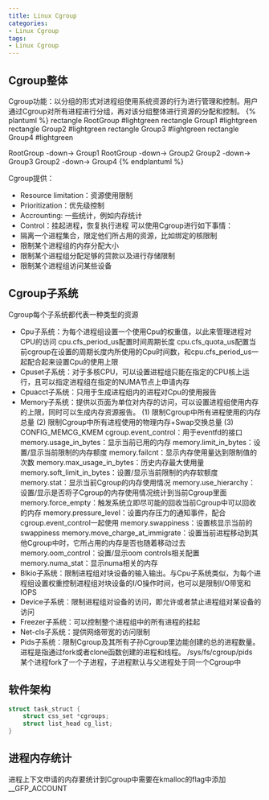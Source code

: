 ```yaml
---
title: Linux Cgroup
categories: 
- Linux Cgroup
tags:
- Linux Cgroup
---
```


## Cgroup整体
Cgroup功能：以分组的形式对进程组使用系统资源的行为进行管理和控制。用户通过Cgroup对所有进程进行分组，再对该分组整体进行资源的分配和控制。
{% plantuml %}
rectangle   RootGroup   #lightgreen
rectangle   Group1      #lightgreen
rectangle   Group2      #lightgreen
rectangle   Group3      #lightgreen
rectangle   Group4      #lightgreen

RootGroup -down-> Group1
RootGroup -down-> Group2
Group2 -down-> Group3
Group2 -down-> Group4
{% endplantuml %}

Cgroup提供：
- Resource limitation：资源使用限制
- Prioritization：优先级控制
- Accrounting: 一些统计，例如内存统计
- Control：挂起进程，恢复执行进程
可以使用Cgroup进行如下事情：
- 隔离一个进程集合，限定他们所占用的资源，比如绑定的核限制
- 限制某个进程组的内存分配大小
- 限制某个进程组分配足够的贷款以及进行存储限制
- 限制某个进程组访问某些设备

## Cgroup子系统 
Cgroup每个子系统都代表一种类型的资源
- Cpu子系统：为每个进程组设置一个使用Cpu的权重值，以此来管理进程对CPU的访问
  cpu.cfs_period_us配置时间周期长度
  cpu.cfs_quota_us配置当前cgroup在设置的周期长度内所使用的Cpu时间数，和cpu.cfs_period_us一起配合起来设置Cpu的使用上限
- Cpuset子系统：对于多核CPU，可以设置进程组只能在指定的CPU核上运行，且可以指定进程组在指定的NUMA节点上申请内存
- Cpuacct子系统：只用于生成进程组内的进程对Cpu的使用报告
- Memory子系统：提供以页面为单位对内存的访问，可以设置进程组使用内存的上限，同时可以生成内存资源报告。
  (1) 限制Cgroup中所有进程使用的内存总量
  (2) 限制Cgroup中所有进程使用的物理内存+Swap交换总量
  (3) CONFIG_MEMCG_KMEM
  cgroup.event_control：用于eventfd的接口
  memory.usage_in_bytes：显示当前已用的内存
  memory.limit_in_bytes：设置/显示当前限制的内存额度
  memory.failcnt：显示内存使用量达到限制值的次数
  memory.max_usage_in_bytes：历史内存最大使用量
  memory.soft_limit_in_bytes：设置/显示当前限制的内存软额度
  memory.stat：显示当前Cgroup的内存使用情况
  memory.use_hierarchy：设置/显示是否将子Cgroup的内存使用情况统计到当前Cgroup里面
  memory.force_empty：触发系统立即尽可能的回收当前Cgroup中可以回收的内存
  memory.pressure_level：设置内存压力的通知事件，配合cgroup.event_control一起使用
  memory.swappiness：设置核显示当前的swappiness
  memory.move_charge_at_immigrate：设置当前进程移动到其他Cgroup中时，它所占用的内存是否也随着移动过去
  memory.oom_control：设置/显示oom controls相关配置
  memory.numa_stat：显示numa相关的内存  
- Blkio子系统：限制进程组对块设备的输入输出。与Cpu子系统类似，为每个进程组设置权重控制进程组对块设备的I/O操作时间，也可以是限制I/O带宽和IOPS
- Device子系统：限制进程组对设备的访问，即允许或者禁止进程组对某设备的访问
- Freezer子系统：可以控制整个进程组中的所有进程的挂起
- Net-cls子系统：提供网络带宽的访问限制
- Pids子系统：限制Cgroup及其所有子孙Cgroup里边能创建的总的进程数量。进程是指通过fork或者clone函数创建的进程和线程。
  /sys/fs/cgroup/pids
  某个进程fork了一个子进程，子进程默认与父进程处于同一个Cgroup中

## 软件架构
```c
struct task_struct {
    struct css_set *cgroups;
    struct list_head cg_list;
}
```

## 进程内存统计
进程上下文申请的内存要统计到Cgroup中需要在kmalloc的flag中添加__GFP_ACCOUNT

